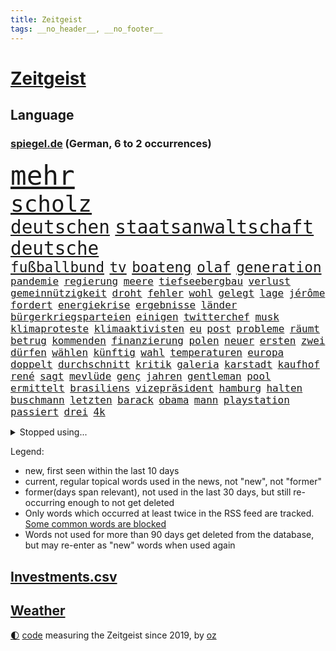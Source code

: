 ```yaml
---
title: Zeitgeist
tags: __no_header__, __no_footer__
---
```


# [Zeitgeist](https://oliz.io/zeitgeist/)

## Language

<h3><a href="https://www.spiegel.de" target="_blank">spiegel.de</a> (German, 6 to 2 occurrences)</h3>
<p style="font-family:monospace">
<span style="font-size:32pt"><a href="news_links.html#mehr" class="current">mehr</a></span>
<br>
<span style="font-size:27pt"><a href="news_links.html#scholz" class="current">scholz</a></span>
<br>
<span style="font-size:22pt"><a href="news_links.html#deutschen" class="current">deutschen</a></span>
<span style="font-size:22pt"><a href="news_links.html#staatsanwaltschaft" class="current">staatsanwaltschaft</a></span>
<span style="font-size:22pt"><a href="news_links.html#deutsche" class="current">deutsche</a></span>
<br>
<span style="font-size:17pt"><a href="news_links.html#fußballbund" class="new">fußballbund</a></span>
<span style="font-size:17pt"><a href="news_links.html#tv" class="current">tv</a></span>
<span style="font-size:17pt"><a href="news_links.html#boateng" class="current">boateng</a></span>
<span style="font-size:17pt"><a href="news_links.html#olaf" class="current">olaf</a></span>
<span style="font-size:17pt"><a href="news_links.html#generation" class="current">generation</a></span>
<br>
<span style="font-size:12pt"><a href="news_links.html#pandemie" class="current">pandemie</a></span>
<span style="font-size:12pt"><a href="news_links.html#regierung" class="current">regierung</a></span>
<span style="font-size:12pt"><a href="news_links.html#meere" class="current">meere</a></span>
<span style="font-size:12pt"><a href="news_links.html#tiefseebergbau" class="new">tiefseebergbau</a></span>
<span style="font-size:12pt"><a href="news_links.html#verlust" class="current">verlust</a></span>
<span style="font-size:12pt"><a href="news_links.html#gemeinnützigkeit" class="new">gemeinnützigkeit</a></span>
<span style="font-size:12pt"><a href="news_links.html#droht" class="current">droht</a></span>
<span style="font-size:12pt"><a href="news_links.html#fehler" class="current">fehler</a></span>
<span style="font-size:12pt"><a href="news_links.html#wohl" class="current">wohl</a></span>
<span style="font-size:12pt"><a href="news_links.html#gelegt" class="current">gelegt</a></span>
<span style="font-size:12pt"><a href="news_links.html#lage" class="current">lage</a></span>
<span style="font-size:12pt"><a href="news_links.html#jérôme" class="current">jérôme</a></span>
<span style="font-size:12pt"><a href="news_links.html#fordert" class="current">fordert</a></span>
<span style="font-size:12pt"><a href="news_links.html#energiekrise" class="current">energiekrise</a></span>
<span style="font-size:12pt"><a href="news_links.html#ergebnisse" class="current">ergebnisse</a></span>
<span style="font-size:12pt"><a href="news_links.html#länder" class="current">länder</a></span>
<span style="font-size:12pt"><a href="news_links.html#bürgerkriegsparteien" class="new">bürgerkriegsparteien</a></span>
<span style="font-size:12pt"><a href="news_links.html#einigen" class="current">einigen</a></span>
<span style="font-size:12pt"><a href="news_links.html#twitterchef" class="new">twitterchef</a></span>
<span style="font-size:12pt"><a href="news_links.html#musk" class="current">musk</a></span>
<span style="font-size:12pt"><a href="news_links.html#klimaproteste" class="new">klimaproteste</a></span>
<span style="font-size:12pt"><a href="news_links.html#klimaaktivisten" class="current">klimaaktivisten</a></span>
<span style="font-size:12pt"><a href="news_links.html#eu" class="current">eu</a></span>
<span style="font-size:12pt"><a href="news_links.html#post" class="current">post</a></span>
<span style="font-size:12pt"><a href="news_links.html#probleme" class="current">probleme</a></span>
<span style="font-size:12pt"><a href="news_links.html#räumt" class="current">räumt</a></span>
<span style="font-size:12pt"><a href="news_links.html#betrug" class="current">betrug</a></span>
<span style="font-size:12pt"><a href="news_links.html#kommenden" class="current">kommenden</a></span>
<span style="font-size:12pt"><a href="news_links.html#finanzierung" class="current">finanzierung</a></span>
<span style="font-size:12pt"><a href="news_links.html#polen" class="current">polen</a></span>
<span style="font-size:12pt"><a href="news_links.html#neuer" class="current">neuer</a></span>
<span style="font-size:12pt"><a href="news_links.html#ersten" class="current">ersten</a></span>
<span style="font-size:12pt"><a href="news_links.html#zwei" class="current">zwei</a></span>
<span style="font-size:12pt"><a href="news_links.html#dürfen" class="current">dürfen</a></span>
<span style="font-size:12pt"><a href="news_links.html#wählen" class="current">wählen</a></span>
<span style="font-size:12pt"><a href="news_links.html#künftig" class="current">künftig</a></span>
<span style="font-size:12pt"><a href="news_links.html#wahl" class="current">wahl</a></span>
<span style="font-size:12pt"><a href="news_links.html#temperaturen" class="current">temperaturen</a></span>
<span style="font-size:12pt"><a href="news_links.html#europa" class="current">europa</a></span>
<span style="font-size:12pt"><a href="news_links.html#doppelt" class="current">doppelt</a></span>
<span style="font-size:12pt"><a href="news_links.html#durchschnitt" class="new">durchschnitt</a></span>
<span style="font-size:12pt"><a href="news_links.html#kritik" class="current">kritik</a></span>
<span style="font-size:12pt"><a href="news_links.html#galeria" class="current">galeria</a></span>
<span style="font-size:12pt"><a href="news_links.html#karstadt" class="current">karstadt</a></span>
<span style="font-size:12pt"><a href="news_links.html#kaufhof" class="current">kaufhof</a></span>
<span style="font-size:12pt"><a href="news_links.html#rené" class="current">rené</a></span>
<span style="font-size:12pt"><a href="news_links.html#sagt" class="current">sagt</a></span>
<span style="font-size:12pt"><a href="news_links.html#mevlüde" class="new">mevlüde</a></span>
<span style="font-size:12pt"><a href="news_links.html#genç" class="new">genç</a></span>
<span style="font-size:12pt"><a href="news_links.html#jahren" class="current">jahren</a></span>
<span style="font-size:12pt"><a href="news_links.html#gentleman" class="new">gentleman</a></span>
<span style="font-size:12pt"><a href="news_links.html#pool" class="current">pool</a></span>
<span style="font-size:12pt"><a href="news_links.html#ermittelt" class="current">ermittelt</a></span>
<span style="font-size:12pt"><a href="news_links.html#brasiliens" class="current">brasiliens</a></span>
<span style="font-size:12pt"><a href="news_links.html#vizepräsident" class="current">vizepräsident</a></span>
<span style="font-size:12pt"><a href="news_links.html#hamburg" class="current">hamburg</a></span>
<span style="font-size:12pt"><a href="news_links.html#halten" class="current">halten</a></span>
<span style="font-size:12pt"><a href="news_links.html#buschmann" class="current">buschmann</a></span>
<span style="font-size:12pt"><a href="news_links.html#letzten" class="current">letzten</a></span>
<span style="font-size:12pt"><a href="news_links.html#barack" class="current">barack</a></span>
<span style="font-size:12pt"><a href="news_links.html#obama" class="current">obama</a></span>
<span style="font-size:12pt"><a href="news_links.html#mann" class="current">mann</a></span>
<span style="font-size:12pt"><a href="news_links.html#playstation" class="new">playstation</a></span>
<span style="font-size:12pt"><a href="news_links.html#passiert" class="current">passiert</a></span>
<span style="font-size:12pt"><a href="news_links.html#drei" class="current">drei</a></span>
<span style="font-size:12pt"><a href="news_links.html#4k" class="new">4k</a></span>
</p>
<details>
<summary>Stopped using...</summary>
<p class="former" style="font-size:12pt">
andrea(740) cdupolitiker(740) kanzlerin(740) richterin(740) rki(740) walter(740) arsenal(739) düsseldorf(739) skandal(739) 44(738) draußen(738) figur(738) rückschlag(738) usaußenminister(738) echte(737) einzug(737) geduld(737) radikal(737) wales(737) bundestags(736) dadurch(736) debüt(736) dienen(736) empörung(736) falsche(736) halle(736) hamilton(736) jüngste(736) registriert(736) riss(736) schlug(736) seitdem(736) sinken(736) anwohner(735) ausbruch(735) beachten(735) bitten(735) erholung(735) lager(735) manöver(735) persönlich(735) rest(735) tatverdächtige(735) ursula(735) verlierer(735) auftakt(734) bedenken(734) coronainfektion(734) flick(734) gewaltig(734) hansi(734) israelische(734) messi(734) portugal(734) tieren(734) digitalisierung(733) geschickt(733) punkt(733) scheinen(733) schlagzeilen(733) trennen(733) abschied(732) aktien(732) anteil(732) dreht(732) geschafft(732) isolation(732) jüngeren(732) klaus(732) verfügung(732) verluste(732) entsprechende(731) gedenken(731) jagd(731) kretschmer(731) kurzarbeit(731) löste(731) schmidt(731) stets(731) summe(731) feierte(730) leipziger(730) versprochen(730) bremst(729) philipp(729) verabschiedet(729) weißen(729) wälder(729) 400(728) bestraft(728) enthüllt(728) kreis(728) tödlich(728) verbreiten(728) auswahl(727) bilden(727) eindämmen(727) kaputt(727) käufer(727) produzieren(727) verstärken(727) wohnhaus(727) aktiv(726) besuchen(726) bloß(726) coronatests(726) fließt(726) gaben(726) tauchen(726) falschen(725) meinungsfreiheit(725) rettungskräfte(725) schwester(725) simon(725) usschauspielerin(725) wirken(725) impfkampagne(724) park(724) rafael(724) vierten(724) überraschung(724) hund(723) klimapolitik(723) prognosen(723) endspiel(722) erneuten(722) gesprächen(722) abgehört(721) arabische(721) einreise(721) garten(721) schaffte(721) stieß(721) bande(720) coronapolitik(720) enden(720) virologen(720) abgebrochen(719) berater(718) berät(718) kilometern(718) olympische(718) richard(718) betrifft(717) vieles(717) spitzenreiter(716) trug(716) züge(716) gefälschte(715) auftreten(714) bundesgerichtshof(714) enttäuschung(714) regelung(714) zusammenstoß(713) le(712) motor(712) rollt(712) ökonomen(712) bisherigen(711) gemeinsames(711) wind(711) antrag(710) erderwärmung(710) brach(709) heutigen(709) springen(709) hunger(708) landesweit(707) rasen(707) sage(707) tennisprofi(707) fortsetzung(705) landet(705) begrüßt(703) bundesnetzagentur(703) mindestlohn(703) provoziert(702) bier(701) wendet(701) abstieg(700) 36(699) patzt(699) benötigen(697) schaut(697) schmerz(689) foto(685) zeitung(682) blinken(675) größe(673) gesetzlichen(672) rückte(672) gelangt(668) leiter(658) berichtete(638) schwangerschaftsabbrüche(637) übers(634) höheres(632) glasgow(629) zustimmen(629) zusätzlichen(626) vormarsch(605) finanziellen(588) strecken(576) lahm(571) erschoss(563) blut(559) rumänien(557) vehement(554) airline(544) stoltenberg(542) eskalierte(534) erschüttern(528) dynamo(525) fußballnationalmannschaft(525) lediglich(514) parlamentswahlen(502) tennisstar(501) gefilmt(494) müll(493) aachen(490) geflüchtet(488) fachkräftemangel(483) zentralbank(482) fluggesellschaften(479) zerstörte(479) wenigsten(476) traditionelle(474) brannte(470) kroatien(470) terroranschlag(469) verwandten(468) coup(465) emirate(465) floh(460) brücken(456) cup(456) waldbrand(452) landsleute(447) ausgefallen(445) emiraten(444) sorgten(443) erfolgreichste(442) zögert(442) dominieren(440) 120(438) fällig(438) kollision(434) stürme(433) highlights(431) befürwortet(426) gesammelt(425) günstiges(420) aufträge(418) anlage(417) nouripour(415) omid(415) dax(414) verteuern(414) paket(412) flüchtende(404) award(402) illegaler(402) staatsbesuch(402) böse(400) nachmittag(399) harris(398) jonas(395) protokoll(391) 22jährige(390) gesetzesänderung(390) wachsende(390) mehrwertsteuer(388) hierzulande(387) royals(384) einigt(383) kleinere(381) jeffrey(380) floyd(377) protestierten(377) ferrari(372) gazprom(367) gezielte(367) beider(364) krankenkassen(364) knappheit(359) gap(357) gedrängt(357) 41(355) spürbar(355) sprecherin(354) portal(350) rotterdam(350) menschlichkeit(349) komplizierter(347) euländer(344) luftwaffe(344) donbass(342) vorzugehen(342) beitreten(337) fahndet(337) stadtteil(334) empfindliche(333) vatikan(332) bekannteste(331) dunkeln(330) unserem(329) unosicherheitsrat(328) lärm(321) arbeitswelt(320) entsteht(318) einziger(313) dinosaurier(312) waffenruhe(310) sank(309) angekündigte(306) positiver(306) nordirak(305) frühe(302) pink(302) brown(301) ebay(301) verteuert(299) finnlands(297) problematisch(296) senden(294) weltbekannt(291) begleiter(290) kriegsgebiet(290) wimbledon(288) kannten(287) südpazifik(287) erkennt(286) nadal(286) wolf(285) ansprüche(283) abwehrspieler(282) gefechte(281) versteigerung(280) systematisch(278) bijan(277) djirsarai(277) kassel(277) beschäftigen(276) baute(273) elite(272) match(272) austritt(270) großbrand(266) marilyn(264) helikopter(263) dresdner(261) abzuwenden(259) auswertung(259) genaue(259) herausgefunden(259) weltgrößte(256) klagte(254) zurecht(252) fraglich(250) schnellste(250) lawrow(249) infolge(248) vereinigte(248) abschaffung(247) flughäfen(245) funk(242) ansprache(241) akt(239) great(239) mögliches(239) unwetter(239) zivilen(239) einmalige(238) verwaltung(238) vögel(238) pausen(236) stammen(235) verspätungen(235) flughafens(234) kylian(234) mbappé(234) traurig(234) englands(233) zugesagt(233) 170(226) bürokratie(226) befanden(225) sportart(225) inakzeptable(224) schwache(224) festival(223) austausch(221) prorussischer(221) lieferstopp(219) beitritt(218) km/h(218) russlandsanktionen(217) anlässlich(215) duo(212) stopfen(212) achtzigern(210) landung(210) hochrangigen(209) örtlichen(209) vereinbaren(208) ausfällen(207) trier(207) finnische(206) ausgang(205) burkhard(205) mariupol(205) tyson(205) absichtlich(203) ansteigen(203) marathon(203) modern(203) raketenangriff(201) natobeitritt(200) starkes(199) umfasst(198) freundinnen(197) sozial(197) staatsbürgerschaft(197) spielerinnen(196) miete(195) verteidigte(195) fox(194) windkraft(194) oligarch(193) verwüstungen(193) fair(192) liveübertragung(192) spekulationen(192) flossen(191) kräften(191) weizen(190) überträgt(189) spürt(187) 46(186) crew(186) flüssiggas(186) tegernsee(185) bestechlichkeit(184) jamal(184) kotropfen(184) lukas(184) bestreiten(183) meeresspiegel(183) ordentlich(183) zweifelhaften(182) bogen(180) feiernder(179) beschuldigen(178) fernen(178) heike(178) beliebtesten(176) öpnv(176) arminia(175) einsetzt(175) irrtümer(175) besichtigen(174) verbrauchen(174) bayreuth(173) anrecht(171) sommerurlaub(171) ufer(171) nils(170) würdigung(170) aserbaidschan(169) jack(169) vergewaltigungen(169) energiemanager(166) gepard(166) schwedischen(166) islamist(165) steuersenkung(165) überfüllten(165) bebt(162) wütende(162) ablesen(160) gelockt(160) ankara(159) 91jährige(158) pforzheim(158) lustig(156) stresstest(156) gepäck(155) jubel(155) kopenhagen(155) bauarbeiten(153) umbringen(153) auszugleichen(152) boote(151) netzagenturchef(151) verheiratet(151) gaza(150) kleid(150) monroe(149) abholzung(147) starkgemacht(146) unbewohnbar(146) weckruf(146) ac(145) feuern(145) vergewaltiger(145) ausgerufen(144) debattiert(144) einflussnahme(144) 14jährigen(143) elisabeth(143) gestürmt(143) japanische(143) entwickler(142) liv(141) bistum(140) toben(140) tiefsten(139) europameister(138) stürmten(138) bedrohte(137) massivem(137) empfehlungen(136) wohlstandsverlust(136) restlichen(135) sportlich(135) anwesen(134) ausgezahlt(134) familienplanung(134) führungsstil(134) borne(133) joshua(133) kimmich(133) nächster(133) kapazitäten(131) votum(131) dividende(130) gewütet(130) periode(130) teamchef(130) trümmer(130) geschäftsmodell(129) sexistischer(129) charakterlichen(128) tierschutz(127) andrew(126) pendler(126) verhaftung(126) 54(125) gedeckelt(125) kaffee(125) preisdeckel(125) ausgesucht(124) posse(124) unantastbar(124) südlich(123) zweithöchste(123) keinerlei(121) tschechischen(121) verschickt(121) bluff(120) eingeholt(120) fletcher(120) spitzt(120) demonstrierten(119) frauenteam(119) valley(119) zunehmender(118) artikel(117) wozu(117) ausgewählt(116) fashion(116) heiklen(116) löcher(116) syriens(116) zurückzuführen(116) absoluter(115) besonnenheit(115) einsätze(115) gnabry(115) hardliner(115) intervention(115) pay(115) plakate(115) serge(115) begeisterung(114) regenbogenflagge(114) 52(113) 97(113) bestellte(113) panama(113) revolutionieren(113) temperatur(113) unwahrscheinlicher(113) wembley(113) 230(112) mittwochvormittag(112) seemanöver(112) vorläufigen(112) finde(111) konstruktion(111) ryan(111) 1990(110) dfbteam(110) hof(109) homo(109) klimaanlagen(109) verstoßen(109) gesichtern(108) hosen(108) katholiken(108) sehe(108) tasche(108) energieunternehmen(107) energieversorger(107) g7gipfel(107) niedersachsens(107) ursprung(106) ausmaße(105) grenzkontrollen(105) week(105) 27jährige(104) baku(104) coronajahr(104) funktionierte(104) golfstaat(104) untätigkeit(103) bahnstreik(102) expertenrat(102) platziert(102) weile(102) billig(101) fester(101) golfregion(101) gottschalk(101) gründung(101) konto(101) verteilen(101) schlief(100) zoff(100) gassparen(99) verbraucherinnen(99) cumexaffäre(98) lucas(98) rechtsruck(97) folgten(96) lebensweise(96) aktueller(95) außenwelt(95) batterien(95) saale(95) solaranlage(95) unzufriedenheit(95) högel(94) michail(94) niels(94) fläche(93) kollidiert(93) militärhistoriker(93) mitentscheiden(93) prideparade(93) verträge(93) beschlossenen(92) gemeinsamer(92) lokomotive(92) schlangen(92) verletzen(92) überlegt(92) bekomme(91) doppelleben(91) gefährt(91) landwirtschaft(91) mailänder(91) maschinenbau(91) pistorius(91) sportgrafik(91) verblüffende(91) wertschöpfung(91) doppel(90) geringem(90) küstenort(90) massentauglich(90) tagebücher(90) verstarb(90) ausgedünnt(89) einschlag(89) indizien(89) problematischen(89) tennisspielerinnen(89) dummheit(88) funktion(88) milliardenverluste(88) niedrigsten(88) prostituierte(88) toilette(88) ängsten(88) angestellt(87) streikt(87) gelbe(86) känguru(86) vermietern(86) 17jähriger(85) horst(85) scheiterten(85) sommerfest(85) sterberate(85) finanzpolitischen(84) gedämmt(84) schottischen(84) unregelmäßigkeiten(84) verabreicht(84) überrumpelt(84) 60jährige(82) antony(82) effektiv(82) gasimporteure(82) gewährleisten(82) prangte(82) vonovia(82) überragte(82) coronainzidenz(81) gender(81) getränkeindustrie(81) hallo(81) hungrig(81) konfisziert(81) nicolai(81) obszöne(81) shinzō(81) unterschlupf(81) abgebaut(80) ablösen(80) befeuern(80) eurechtsstaatsverfahren(80) expertinnen(80) laute(80) socialmediaplattform(80) taxi(80) gesichter(79) kommentator(79) schriftzug(79) arbeitskräfte(78) bosse(78) gefühlt(78) hauseigentümer(78) heizungen(78) joint(78) umverteilung(78) verdächtigem(78) dreierbündnis(77) eingebüßt(77) farce(77) metropolen(77) niedrigeren(77) rauchwolke(77) schusswaffe(77) bewahrt(76) fdpgeneralsekretär(76) lizzo(76) niederländerin(76) unwillen(76) usmusikerin(76) achter(75) gewisse(75) saudische(75) weltbevölkerung(75) 8000(74) dumme(74) entstand(74) jakob(74) kriselnden(74) passte(74) ringe(74) teenagern(74) vincent(74) dünger(73) feuerwehrmann(73) halbinsel(73) kenianer(73) mansplaining(73) modediscounter(73) notfallplan(73) prototypen(73) sexistischen(73) franke(72) geschmolzen(72) gleichberechtigten(72) gletscherspalte(72) prosieben(72) rudolph(72) rumäniens(72) siebtes(72) usedom(72) abteilung(71) brandt(71) coronaisolation(71) freundes(71) gefüllt(71) hagen(71) mitansehen(71) politikwissenschaftler(71) spieleklassiker(71) angeln(70) delegation(70) eingekesselt(70) gasimport(70) kulturpolitik(70) synodaler(70) wendete(70) berechtigten(69) brandung(69) bundesgesetz(69) frachtflugzeug(69) isolationspflicht(69) lewandowskis(69) verwundbar(69) walisischen(69) ermutigt(68) hebel(68) lebensgefährten(68) satan(68) schlimmeres(68) siegessicher(68) sozialsystem(68) streiks(68) wohngeldreform(68) 25000(67) abgeräumt(67) absurd(67) annette(67) bambi(67) bewältigen(67) hysterie(67) inselstaat(67) kapazität(67) katrin(67) raisi(67) säumiger(67) verursachen(67) beibehalten(66) blenden(66) d’italia(66) strahlung(66) abhielten(65) gasumlage(65) kreuzen(65) stärkt(65) annemiek(64) ausgetreten(64) booten(64) drüben(64) eingeschlossene(64) inflations(64) kushner(64) schwiegersohn(64) unsägliche(64) verzeichneten(64) vleuten(64) aktienmärkten(63) flugausfälle(63) großvermieter(63) italia(63) kleen(63) leistet(63) nahles(63) plagen(63) postfaschistische(63) sexkolumnistin(63) übergibt(63) gaming(62) klassen(62) komplikationen(62) messerstecher(62) musiala(62) scheidenden(62) dachten(61) einhaltung(61) gesunde(61) haut(61) lederhosen(61) nicholson(61) schuf(61) unfassbare(61) viertligist(61) brutkolonien(60) elton(60) parken(60) rad(60) umlage(60) weltgrößten(60) absurder(59) erklärten(59) wiesn(59) überdurchschnittlich(59) 63(58) festzelt(58) krachen(58) schulkinder(58) umweltpolitik(58) weggefährten(58) armeen(57) kappt(57) keinesfalls(57) knackt(57) verhöhnt(57) vorbestrafter(57) zunehmendes(57) breitensport(56) home(56) hunderttausend(56) ramona(56) schwiegereltern(56) websites(56) gebot(55) geheimdienstes(55) handschrift(55) nachsehen(55) qualifizierten(55) saniert(55) signale(55) vorcoronaniveau(55) überstehen(55) audretsch(54) hilfspaket(54) komfort(54) mobilisiert(54) 19jährigen(53) altern(53) cumexskandal(53) fische(53) gott(53) havanna(53) kubas(53) unkontrolliert(53) abschläge(52) amtierende(52) twittert(52) faust(51) gerste(51) geöffnete(51) jackson(51) raumsonde(51) tätern(51) vermutungen(51) wohlwollen(51) zugrunde(51) cancel(50) culture(50) erkundet(50) gräbt(50) hauptinsel(50) lagerhalle(50) richtete(50) schwachstellen(50) angler(49) fury(49) lettland(49) musikers(49) populär(49) töne(49) waters(49) finne(48) randale(48) verbal(48) verdichten(48) arbeitstag(47) faschismus(47) flugzeugträger(47) potenzielle(47) uss(47) verfallen(47) berichts(46) erfolgsautorin(46) künstlich(46) musikfestival(46) staatsfonds(46) verdächtig(46) 88(45) absturzstelle(45) atomkraftwerks(45) causa(45) fernhalten(45) führungskraft(45) literaturauszeichnung(45) rihanna(45) tabellenplatz(45) unruhen(45) befürworten(44) eignung(44) fortuna(44) irgendwie(44) nervösen(44) pandemiejahr(44) rechtspopulistischen(44) rekordzahl(44) wahlbeobachter(44) wyoming(44) ausgelobt(43) beauftragte(43) biermann(43) geschlechtergerechtigkeit(43) indigener(43) stellenanzeigen(43) wahlkommission(43) absprung(42) annahmen(42) eingesammelt(42) hitzetage(42) resultat(42) spiegeltitelgeschichte(42) zeidler(42) zerlegt(42) bemerkung(41) geteilt(41) mehrwertsteuersenkung(41) rudern(41) verfügbaren(41) wiederzubeleben(41) 417(40) azubis(40) eingreifen(40) handschlag(40) nämlich(40) regierungssprecher(40) verfassungsgericht(40) fraktionsvize(39) interessierte(39) meuthen(39) riga(39) ringer(39) rädern(39) schienenersatzverkehr(39) somalische(39) umgebung(39) armenien(38) forschern(38) gaskosten(38) inspektion(38) schönberger(38) antideutsche(37) eingenommen(37) flüchtlingskrise(37) fraktionsspitze(37) kanzlei(37) singer(37) symbolischen(37) atlantik(36) exmanager(36) gegenmaßnahme(36) gewähren(36) grundrauschen(36) khani(36) krisenkommunikation(36) luxusvilla(36) menopause(36) rechtes(36) toren(36) unionsfraktion(36) callcenter(35) freigegeben(35) ideologen(35) listen(35) umweg(35) belagerung(34) energieexpertin(34) fsb(34) menschengruppe(34) outfits(34) piste(34) spritztour(34) untergeht(34) gesünder(33) positives(33) seltsame(33) spdministerpräsident(33) todesopfern(33) zurückgekommen(33) baltische(32) fünfjährigen(32) recherche(32) unabhängigen(32) vorurteile(32) belgischen(31) berechtigte(31) elften(31) gratis(31) holocaustüberlebende(31) amtsstuben(30) diensten(30) einschnitte(30) gaspipelines(30) gedächtnisverlust(30) pubs(30) vollmundigen(30) bauer(29) beliefern(29) unterwandern(29) versorgern(29) ökosystem(29) ausgespart(28) fallende(28) remco(28) tonga(28) unterwasservulkans(28) vermasselte(28) clinton(27) ereignis(27) fortschrittlich(27) haltbarkeitsdatum(27) hillary(27) ndr(27) seniorinnen(27) unglücklich(27) abschöpfung(26) baggern(26) normalisieren(26) stillstand(26) ter(26) wandgemälde(26) gegeneinander(25) mondmission(25) urs(25) ginge(24) parteiübergreifend(24) sensible(24) startfenster(24) atmet(23) aufräumarbeiten(23) eigenschaften(23) einsamkeit(23) klartext(23) porschebörsengang(23) rundgang(23) terrorverdacht(23) zahnarzt(23) zähne(23) 85jährige(22) atommeilern(22) buckingham(22) faul(22) fehlgeburten(22) palace(22) prunkvollen(22) schuldenfalle(22) aussortiert(21) autovermieter(21) blond(21) informanten(21) inzidenzen(21) kompetent(21) kruse(21) laufsteg(21) maut(21) mautnachforderungen(21) nationalgarde(21) schafften(21) spione(21) verhör(21) zimmer(21) bezwingen(20) fortschritte(20) neunjähriger(20) vakzinen(20) vermutete(20) durchgesetzt(19) formell(19) forscherin(19) konvoi(19) machtwechsel(19) naftogaz(19) oppositionspartei(19) stürmt(19) verstieß(19) arbeitsgericht(18) beobachter(18) blockbuster(18) georgischer(18) londonmarathon(18) ungesund(18) verwandelt(18) wahlkreis(18) nordhessen(17) silicon(17) volkswirt(17) wölfe(17) bürgerliche(16) energielieferanten(16) rutscht(16) testfahrt(16) 49jährige(15) bundeskriminalamt(15) charles’(15) ey(15) fortan(15) frances(15) orangen(15) rückblick(15) streitthema(15) tattoos(15) tiafoe(15) bootsunglück(14) eineinhalb(14) ronald(14) windsor(14) zerschlägt(14) auskommen(13) beihilfe(13) gunners(13) lionel(13) verkneifen(13) angrenzenden(12) ausnutzen(12) außenseiter(12) berechnen(12) erleichtern(12) grenzgebiet(12) hauptadressat(12) holzindustrie(12) misstraut(12) reynolds(12) abstimmungen(11) grünheide(11) legendär(11) nullcovidkurs(11) rechtswidrig(11) sterbens(11)
</p>
</details>
<p>Legend:
<ul>
<li><span class="new">new</span>, first seen within the last 10 days</li>
<li><span class="current">current</span>, regular topical words used in the news, not "new", not "former"</li>
<li><span class="former">former(days span relevant)</span>, not used in the last 30 days, but still re-occurring enough to not get deleted</li>
<li>Only words which occurred at least twice in the RSS feed are tracked. <a href="language/filters.py">Some common words are blocked</a></li>
<li>Words not used for more than 90 days get deleted from the database, but may re-enter as "new" words when used again</li>
</ul>
</p>

## [Investments](investments.html)[.csv](investments.csv)

## [Weather](weather.html)

<footer>
<a href="javascript:toggleTheme()" class="nav">🌓</a>
<a href="https://github.com/ooz/zeitgeist">code</a> measuring the Zeitgeist since 2019, by <a href="https://oliz.io">oz</a>
</footer>
